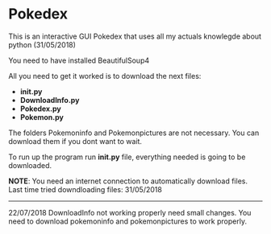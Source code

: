 # Pokedex
                                                                                   
This is an interactive GUI Pokedex that uses all my actuals knowlegde about python (31/05/2018)

You need to have installed BeautifulSoup4

All you need to get it worked is to download the next files:
  - __init.py__
  - __DownloadInfo.py__
  - __Pokedex.py__
  - __Pokemon.py__

The folders Pokemoninfo and Pokemonpictures are not necessary. You can download them if you dont want to wait.

To run up the program run __init.py__ file, everything needed is going to be downloaded.

__NOTE__: You need an internet connection to automatically download files. 
Last time tried downdloading files: 31/05/2018

---------------------------------------------------------------------------
22/07/2018
DownloadInfo not working properly need small changes. You need to download pokemoninfo and pokemonpictures to work properly.
